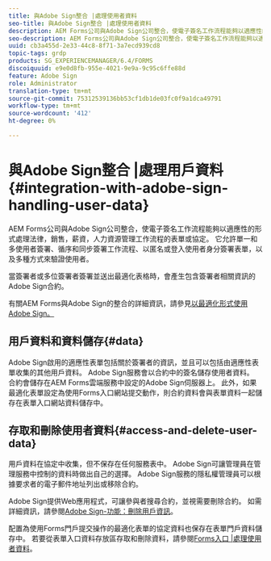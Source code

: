 ```yaml
---
title: 與Adobe Sign整合 |處理使用者資料
seo-title: 與Adobe Sign整合 |處理使用者資料
description: AEM Forms公司與Adobe Sign公司整合，使電子簽名工作流程能夠以適應性的形式處理法律，銷售，薪資，人力資源管理工作流程的表單或協定。 深入瞭解使用者資料、資料儲存，以及存取和刪除使用者資料。
seo-description: AEM Forms公司與Adobe Sign公司整合，使電子簽名工作流程能夠以適應性的形式處理法律，銷售，薪資，人力資源管理工作流程的表單或協定。 深入瞭解使用者資料、資料儲存，以及存取和刪除使用者資料。
uuid: cb3a455d-2e33-44c8-8f71-3a7ecd939cd8
topic-tags: grdp
products: SG_EXPERIENCEMANAGER/6.4/FORMS
discoiquuid: e9e0d8fb-955e-4021-9e9a-9c95c6ffe88d
feature: Adobe Sign
role: Administrator
translation-type: tm+mt
source-git-commit: 75312539136bb53cf1db1de03fc0f9a1dca49791
workflow-type: tm+mt
source-wordcount: '412'
ht-degree: 0%

---
```



# 與Adobe Sign整合 |處理用戶資料{#integration-with-adobe-sign-handling-user-data}

AEM Forms公司與Adobe Sign公司整合，使電子簽名工作流程能夠以適應性的形式處理法律，銷售，薪資，人力資源管理工作流程的表單或協定。 它允許單一和多使用者簽署、循序和同步簽署工作流程、以匿名或登入使用者身分簽署表單，以及多種方式來驗證使用者。

當簽署者或多位簽署者簽署並送出最適化表格時，會產生包含簽署者相關資訊的Adobe Sign合約。

有關AEM Forms與Adobe Sign的整合的詳細資訊，請參見[以最適化形式使用Adobe Sign。](/help/forms/using/working-with-adobe-sign.md)

## 用戶資料和資料儲存{#data}

Adobe Sign啟用的適應性表單包括關於簽署者的資訊，並且可以包括由適應性表單收集的其他用戶資料。 Adobe Sign服務會以合約中的簽名儲存使用者資料。 合約會儲存在AEM Forms雲端服務中設定的Adobe Sign伺服器上。 此外，如果最適化表單設定為使用Forms入口網站提交動作，則合約資料會與表單資料一起儲存在表單入口網站資料儲存中。

## 存取和刪除使用者資料{#access-and-delete-user-data}

用戶資料在協定中收集，但不保存在任何服務表中。 Adobe Sign可讓管理員在管理服務中控制的資料時做出自己的選擇。 Adobe Sign服務的隱私權管理員可以根據要求者的電子郵件地址列出或移除合約。

Adobe Sign提供Web應用程式，可讓參與者搜尋合約，並視需要刪除合約。 如需詳細資訊，請參閱[Adobe Sign-功能：刪除用戶資訊](https://helpx.adobe.com/sign/help/adobesign_gdpr_user_deletion.html)。

配置為使用Forms門戶提交操作的最適化表單的協定資料也保存在表單門戶資料儲存中。 若要從表單入口資料存放區存取和刪除資料，請參閱[Forms入口 |處理使用者資料](/help/forms/using/forms-portal-handling-user-data.md)。

